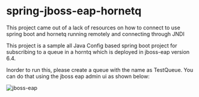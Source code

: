 # spring-jboss-eap-hornetq

This project came out of a lack of resources on how to connect to use spring boot and hornetq running remotely and
connecting through JNDI

This project is a sample all Java Config based spring boot project for subscribing to a queue in a horntq which
is deployed in jboss-eap version 6.4.

Inorder to run this, please create a queue with the name as TestQueue. You can do that using the jboss eap admin ui as shown below:

![jboss-eap](https://cloud.githubusercontent.com/assets/2038273/15016523/6ca06f96-11c6-11e6-83bd-13967da7f925.png)


